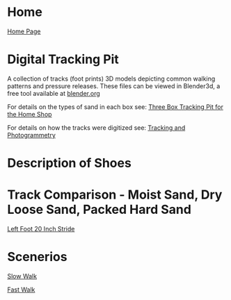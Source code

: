 # Home
[Home Page](https://github.com/TrackerLounge/Home)

# Digital Tracking Pit
A collection of tracks (foot prints) 3D models depicting common walking patterns and pressure releases. These files can be viewed in Blender3d, a free tool available at <a href="https://www.blender.org/">blender.org</a>

For details on the types of sand in each box see:
[Three Box Tracking Pit for the Home Shop](https://github.com/TrackerLounge/ThreeBoxTrackingPitForTheHomeShop)

For details on how the tracks were digitized see:
[Tracking and Photogrammetry](https://github.com/TrackerLounge/TrackingAndPhotogrammetry)

# Description of Shoes

# Track Comparison - Moist Sand, Dry Loose Sand, Packed Hard Sand
[Left Foot 20 Inch Stride](https://github.com/TrackerLounge/DigitalTrackingPit/blob/master/LeftFoot20InchStride.md)

# Scenerios
[Slow Walk](https://github.com/TrackerLounge/DigitalTrackingPit/blob/master/SlowWalk.md)

[Fast Walk](https://github.com/TrackerLounge/DigitalTrackingPit/blob/master/FastWalk.md)
